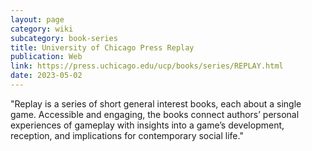 ```yaml
---
layout: page
category: wiki
subcategory: book-series
title: University of Chicago Press Replay
publication: Web
link: https://press.uchicago.edu/ucp/books/series/REPLAY.html
date: 2023-05-02
---
```


"Replay is a series of short general interest books, each about a single game. Accessible and engaging, the books connect authors’ personal experiences of gameplay with insights into a game’s development, reception, and implications for contemporary social life."
